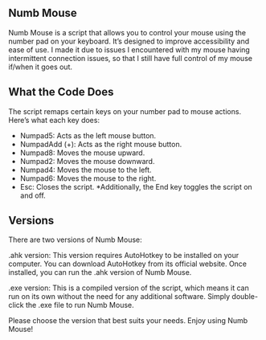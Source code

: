 ## Numb Mouse
Numb Mouse is a script that allows you to control your mouse using the number pad on your keyboard. It’s designed to improve accessibility and ease of use. I made it due to issues I encountered
with my mouse having intermittent connection issues, so that I still have full control of my mouse if/when it goes out.

## What the Code Does
The script remaps certain keys on your number pad to mouse actions. Here’s what each key does:

* Numpad5: Acts as the left mouse button.
* NumpadAdd (+): Acts as the right mouse button.
* Numpad8: Moves the mouse upward.
* Numpad2: Moves the mouse downward.
* Numpad4: Moves the mouse to the left.
* Numpad6: Moves the mouse to the right.
* Esc: Closes the script.
*Additionally, the End key toggles the script on and off.

## Versions
There are two versions of Numb Mouse:

.ahk version: This version requires AutoHotkey to be installed on your computer. You can download AutoHotkey from its official website. Once installed, you can run the .ahk version of Numb Mouse.

.exe version: This is a compiled version of the script, which means it can run on its own without the need for any additional software. Simply double-click the .exe file to run Numb Mouse.

Please choose the version that best suits your needs. Enjoy using Numb Mouse!
